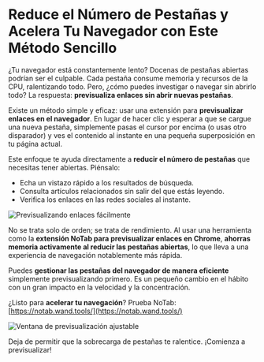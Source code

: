 # Reduce el Número de Pestañas y Acelera Tu Navegador con Este Método Sencillo

¿Tu navegador está constantemente lento? Docenas de pestañas abiertas podrían ser el culpable. Cada pestaña consume memoria y recursos de la CPU, ralentizando todo. Pero, ¿cómo puedes investigar o navegar sin abrirlo todo? La respuesta: **previsualiza enlaces sin abrir nuevas pestañas**.

Existe un método simple y eficaz: usar una extensión para **previsualizar enlaces en el navegador**. En lugar de hacer clic y esperar a que se cargue una nueva pestaña, simplemente pasas el cursor por encima (o usas otro disparador) y ves el contenido al instante en una pequeña superposición en tu página actual.

Este enfoque te ayuda directamente a **reducir el número de pestañas** que necesitas tener abiertas. Piénsalo:

*   Echa un vistazo rápido a los resultados de búsqueda.
*   Consulta artículos relacionados sin salir del que estás leyendo.
*   Verifica los enlaces en las redes sociales al instante.

![Previsualizando enlaces fácilmente](images/notab1.png)

No se trata solo de orden; se trata de rendimiento. Al usar una herramienta como la **extensión NoTab para previsualizar enlaces en Chrome**, **ahorras memoria activamente al reducir las pestañas abiertas**, lo que lleva a una experiencia de navegación notablemente más rápida.

Puedes **gestionar las pestañas del navegador de manera eficiente** simplemente previsualizando primero. Es un pequeño cambio en el hábito con un gran impacto en la velocidad y la concentración.

¿Listo para **acelerar tu navegación**? Prueba NoTab: [https://notab.wand.tools/](https://notab.wand.tools/)

![Ventana de previsualización ajustable](images/notab2.png)

Deja de permitir que la sobrecarga de pestañas te ralentice. ¡Comienza a previsualizar!

